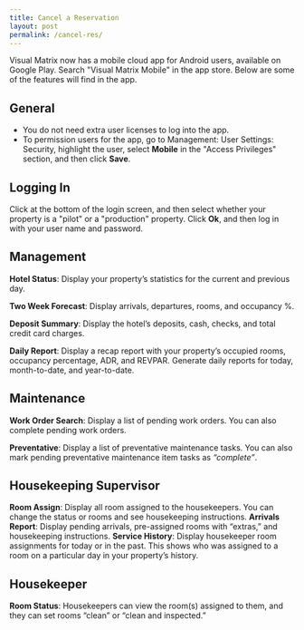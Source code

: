 ```yaml
---
title: Cancel a Reservation
layout: post
permalink: /cancel-res/
---
```


Visual Matrix now has a mobile cloud app for Android users, available on Google Play.
Search "Visual Matrix Mobile" in the app store. Below are some of the features will find in
the app.

## General

- You do not need extra user licenses to log into the app.
- To permission users for the app, go to Management: User Settings: Security,
highlight the user, select **Mobile** in the "Access Privileges" section, and then click
**Save**.

## Logging In
Click at the bottom of the login screen, and then select whether your property is a "pilot"
or a "production" property. Click **Ok**, and then log in with your user name and password.

## Management

**Hotel Status**: Display your property’s statistics for the current and previous day.

**Two Week Forecast**: Display arrivals, departures, rooms, and occupancy %.

**Deposit Summary**: Display the hotel’s deposits, cash, checks, and total credit card
charges.

**Daily Report**: Display a recap report with your property’s occupied rooms, occupancy
percentage, ADR, and REVPAR. Generate daily reports for today, month-to-date, and
year-to-date.

## Maintenance
**Work Order Search**: Display a list of pending work orders. You can also complete pending
work orders.

**Preventative**: Display a list of preventative maintenance tasks. You can also mark
pending preventative maintenance item tasks as *“complete”*.

## Housekeeping Supervisor
**Room Assign**: Display all room assigned to the housekeepers. You can change the status
or rooms and see housekeeping instructions.
**Arrivals Report**: Display pending arrivals, pre-assigned rooms with “extras,” and
housekeeping instructions.
**Service History**: Display housekeeper room assignments for today or in the past. This
shows who was assigned to a room on a particular day in your property’s history.

## Housekeeper
**Room Status**: Housekeepers can view the room(s) assigned to them, and they can set
rooms “clean” or “clean and inspected.”
